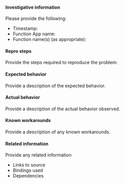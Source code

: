 
<!-- 
Please describe your issue or feature request below.
-->

#### Investigative information

Please provide the following:

- Timestamp:
- Function App name:
- Function name(s) (as appropriate):

#### Repro steps

Provide the steps required to reproduce the problem:

<!--
Example: 

1. Step A
2. Step B

-->

#### Expected behavior

Provide a description of the expected behavior.

<!--
Example:

 - After I perform step B, the lights in the house should turn off.
-->

#### Actual behavior

Provide a description of the actual behavior observed.

<!--
Example:

- Step B actually causes my cat to meow for some reason.
-->

#### Known workarounds

Provide a description of any known workarounds.

<!--
Example:

- Turn off the circuit breaker for the lights.
-->

#### Related information 

Provide any related information 

* Links to source
* Bindings used
* Dependencies

<!-- Uncomment this if you want to include your source (wrap it in details to make browsing easier)
<details>
<summary>Source</summary>

```python
# __init__.py

def main(req: func.HttpRequest) -> func.HttpResponse:
    logging.info('Python HTTP trigger function processed a request.')

    return "Done"
```

```txt
azure-functions==1.0.0a4
azure-functions-worker==1.0.0a4
grpcio==1.14.2
grpcio-tools==1.14.2
protobuf==3.6.1
six==1.11.0
```

</details>
-->

